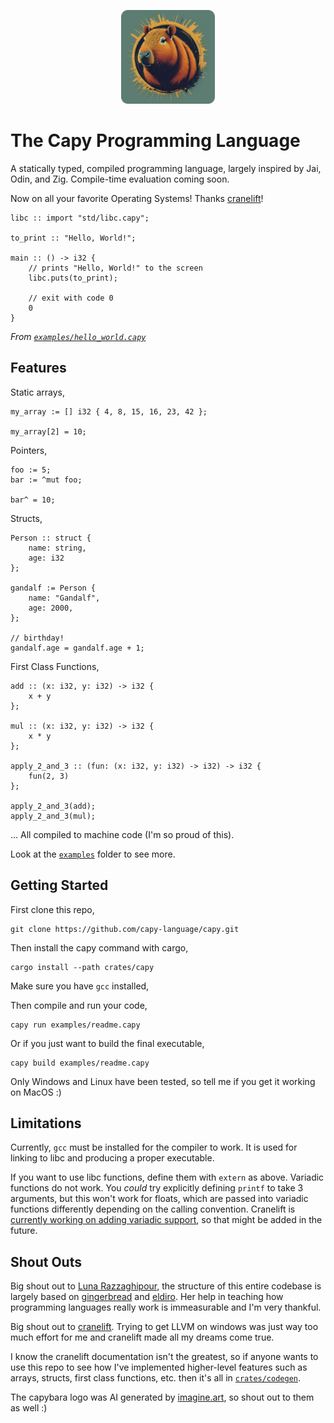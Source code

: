 <p align=center><img src="./resources/capybara.png" alt="capy icon" height="150"/></p>

# The Capy Programming Language

A statically typed, compiled programming language, largely inspired by Jai, Odin, and Zig.
Compile-time evaluation coming soon.

Now on all your favorite Operating Systems! Thanks [cranelift](https://cranelift.dev/)!

```capy
libc :: import "std/libc.capy";

to_print :: "Hello, World!";

main :: () -> i32 {
    // prints "Hello, World!" to the screen
    libc.puts(to_print);

    // exit with code 0
    0
}
```

*From [`examples/hello_world.capy`](./examples/hello_world.capy)*

## Features

Static arrays,

```capy
my_array := [] i32 { 4, 8, 15, 16, 23, 42 };

my_array[2] = 10;
```

Pointers,

```capy
foo := 5;
bar := ^mut foo;

bar^ = 10;
```

Structs,

```capy
Person :: struct {
    name: string,
    age: i32
};

gandalf := Person {
    name: "Gandalf",
    age: 2000,
};

// birthday!
gandalf.age = gandalf.age + 1;
```

First Class Functions,

```capy
add :: (x: i32, y: i32) -> i32 {
    x + y
};

mul :: (x: i32, y: i32) -> i32 {
    x * y
};

apply_2_and_3 :: (fun: (x: i32, y: i32) -> i32) -> i32 {
    fun(2, 3)
};

apply_2_and_3(add);
apply_2_and_3(mul);
```

... All compiled to machine code (I'm so proud of this).

Look at the [`examples`](./examples/) folder to see more.

## Getting Started

First clone this repo,

```shell
git clone https://github.com/capy-language/capy.git
```

Then install the capy command with cargo,

```shell
cargo install --path crates/capy
```

Make sure you have `gcc` installed,

Then compile and run your code,

```shell
capy run examples/readme.capy
```

Or if you just want to build the final executable,

```shell
capy build examples/readme.capy
```

Only Windows and Linux have been tested, so tell me if you get it working on MacOS :)

## Limitations

Currently, `gcc` must be installed for the compiler to work.
It is used for linking to libc and producing a proper executable.

If you want to use libc functions, define them with `extern` as above.
Variadic functions do not work. You *could* try explicitly defining `printf`
to take 3 arguments, but this won't work for floats, which are passed into
variadic functions differently depending on the calling convention.
Cranelift is [currently working on adding variadic support](https://github.com/bytecodealliance/wasmtime/issues/1030),
so that might be added in the future.

## Shout Outs

Big shout out to [Luna Razzaghipour](https://github.com/lunacookies), the structure of this entire codebase is largely based on [gingerbread](https://github.com/gingerbread-lang/gingerbread) and [eldiro](https://github.com/lunacookies/eldiro).
Her help in teaching how programming languages really work is immeasurable and I'm very thankful.

Big shout out to [cranelift](https://cranelift.dev/). Trying to get LLVM on windows was just way too much effort for me and cranelift made all my dreams come true.

I know the cranelift documentation isn't the greatest, so if anyone wants to use this repo to see how I've implemented higher-level features such as arrays, structs, first class functions, etc. then it's all in [`crates/codegen`](./crates/codegen/).

The capybara logo was AI generated by [imagine.art](https://www.imagine.art/), so shout out to them as well :)
